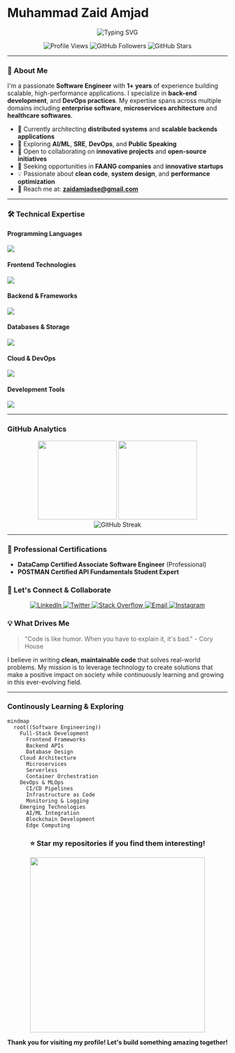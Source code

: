 # Muhammad Zaid Amjad

<div align="center">
  <img src="https://readme-typing-svg.herokuapp.com?font=Fira+Code&pause=1000&color=00D9FF&center=true&vCenter=true&width=435&lines=Software+Engineer;Back-end+Developer;Curious+Student;Python+Developer" alt="Typing SVG" />
</div>

<p align="center">
  <img src="https://komarev.com/ghpvc/?username=zaidy-mughal&label=Profile%20views&color=0e75b6&style=flat" alt="Profile Views" />
  <img src="https://img.shields.io/github/followers/zaidy-mughal?label=Followers&style=social" alt="GitHub Followers" />
  <img src="https://img.shields.io/github/stars/zaidy-mughal?label=Stars&style=social" alt="GitHub Stars" />
</p>

---

### 🚀 About Me

I'm a passionate **Software Engineer** with **1+ years** of experience building scalable, high-performance applications. I specialize in **back-end development**, and **DevOps practices**. My expertise spans across multiple domains including **enterprise software**, **microservices architecture** and **healthcare softwares**.

- 🔭 Currently architecting **distributed systems** and **scalable backends applications**
- 🌱 Exploring **AI/ML**, **SRE**, **DevOps**, and **Public Speaking**
- 👯 Open to collaborating on **innovative projects** and **open-source initiatives**
- 🎯 Seeking opportunities in **FAANG companies** and **innovative startups**
- 💡 Passionate about **clean code**, **system design**, and **performance optimization**
- 📧 Reach me at: **zaidamjadse@gmail.com**

---

### 🛠️ Technical Expertise

#### Programming Languages
<p align="left">
  <img src="https://skillicons.dev/icons?i=python,java,javascript,cpp,c,dart" />
</p>

#### Frontend Technologies
<p align="left">
  <img src="https://skillicons.dev/icons?i=react,html,css,sass,bootstrap,jquery" />
</p>

#### Backend & Frameworks
<p align="left">
  <img src="https://skillicons.dev/icons?i=nodejs,express,django,fastapi,flask,graphql" />
</p>

#### Databases & Storage
<p align="left">
  <img src="https://skillicons.dev/icons?i=postgresql,mysql,mongodb,redis,supabase,firebase" />
  <!--<img src="https://skillicons.dev/icons?i=postgresql,mysql,mongodb,redis,cassandra,elasticsearch,supabase,firebase" />-->
</p>

#### Cloud & DevOps
<p align="left">
  <img src="https://skillicons.dev/icons?i=aws,gcp,docker,githubactions" />
</p>

#### Development Tools
<p align="left">
  <img src="https://skillicons.dev/icons?i=vscode,idea,pycharm,vim,git,github,figma,postman,linux,jira,trello" />
</p>

<!--
### 🎯 Core Competencies

- **System Design**: Scalable architectures, microservices, distributed systems
- **Performance Optimization**: Caching strategies, database optimization, CDN implementation
- **Security**: OAuth 2.0, JWT, encryption, secure coding practices
- **Testing**: Unit testing, integration testing
<!--- **Testing**: Unit testing, integration testing, E2E testing, TDD/BDD //
- **Monitoring**: APM tools, logging, metrics, alerting systems
-->

---

### GitHub Analytics

<div align="center">
  <img height="180em" src="https://github-readme-stats.vercel.app/api?username=zaidy-mughal&show_icons=true&theme=tokyonight&include_all_commits=true&count_private=true&hide_border=true"/>
  <img height="180em" src="https://github-readme-stats.vercel.app/api/top-langs/?username=zaidy-mughal&layout=compact&langs_count=8&theme=tokyonight&hide_border=true"/>
</div>

<div align="center">
  <img src="https://github-readme-streak-stats.herokuapp.com/?user=zaidy-mughal&theme=tokyonight&hide_border=true" alt="GitHub Streak"/>
</div>

---

### 📜 Professional Certifications
- **DataCamp Certified Associate Software Engineer** (Professional)
- **POSTMAN Certified API Fundamentals Student Expert**

<!--
- **AWS Certified Solutions Architect** (Professional)
- **Google Cloud Professional Cloud Architect**
- **Kubernetes Certified Administrator (CKA)**
- **Docker Certified Associate**
- **Certified Ethical Hacker (CEH)**


---

## 💼 Professional Experience

### Software Engineer | Tech Lead 
**Building enterprise-grade solutions with 99.9% uptime**
- Led development of microservices architecture serving **10M+ users**
- Reduced system latency by **40%** through performance optimization
- Implemented CI/CD pipelines reducing deployment time by **60%**
- Mentored **15+ junior developers** and conducted code reviews

---

## 🔥 Featured Projects

<div align="center">
  <a href="https://github.com/zaidy-mughal/enterprise-erp-system">
    <img src="https://github-readme-stats.vercel.app/api/pin/?username=zaidy-mughal&repo=enterprise-erp-system&theme=tokyonight&hide_border=true" />
  </a>
  <a href="https://github.com/zaidy-mughal/ml-recommendation-engine">
    <img src="https://github-readme-stats.vercel.app/api/pin/?username=zaidy-mughal&repo=ml-recommendation-engine&theme=tokyonight&hide_border=true" />
  </a>
</div>

---

## 📈 Contribution Graph

<div align="center">
  <img src="https://github-contributor-stats.vercel.app/api?username=zaidy-mughal&limit=5&theme=tokyonight&combine_all_yearly_contributions=true" alt="Contribution Stats"/>
</div>

-->


### 🤝 Let's Connect & Collaborate

<div align="center">
  <a href="https://linkedin.com/in/zaidamjadse" target="_blank">
    <img src="https://img.shields.io/badge/LinkedIn-0077B5?style=for-the-badge&logo=linkedin&logoColor=white" alt="LinkedIn"/>
  </a>
  <a href="https://twitter.com/zaidy_mughal" target="_blank">
    <img src="https://img.shields.io/badge/Twitter-1DA1F2?style=for-the-badge&logo=twitter&logoColor=white" alt="Twitter"/>
  </a>
  <a href="https://stackoverflow.com/users/23504648/zaydecode" target="_blank">
    <img src="https://img.shields.io/badge/Stack_Overflow-FE7A16?style=for-the-badge&logo=stack-overflow&logoColor=white" alt="Stack Overflow"/>
  </a>
  <a href="mailto:zaidamjadse@gmail.com" target="_blank">
    <img src="https://img.shields.io/badge/Email-D14836?style=for-the-badge&logo=gmail&logoColor=white" alt="Email"/>
  </a>
  <a href="https://instagram.com/zaidy_mughal" target="_blank">
    <img src="https://img.shields.io/badge/Instagram-E4405F?style=for-the-badge&logo=instagram&logoColor=white" alt="Instagram"/>
  </a>
</div>


### 💡 What Drives Me

> "Code is like humor. When you have to explain it, it's bad." - Cory House

I believe in writing **clean, maintainable code** that solves real-world problems. My mission is to leverage technology to create solutions that make a positive impact on society while continuously learning and growing in this ever-evolving field.

---

### Continously Learning & Exploring

```mermaid
mindmap
  root((Software Engineering))
    Full-Stack Development
      Frontend Frameworks
      Backend APIs
      Database Design
    Cloud Architecture
      Microservices
      Serverless
      Container Orchestration
    DevOps & MLOps
      CI/CD Pipelines
      Infrastructure as Code
      Monitoring & Logging
    Emerging Technologies
      AI/ML Integration
      Blockchain Development
      Edge Computing
```

<!--
## 📊 Weekly Development Breakdown

```text
Python       12 hrs 30 mins  ████████████░░░  48.2%
JavaScript   6 hrs 15 mins   █████░░░░░░░░░░  24.1%
TypeScript   3 hrs 45 mins   ███░░░░░░░░░░░░  14.5%
Java         2 hrs 20 mins   ██░░░░░░░░░░░░░   9.0%
Go           1 hr 10 mins    █░░░░░░░░░░░░░░   4.2%
```

-->

<div align="center">
  <h3>⭐ Star my repositories if you find them interesting!</h3>
  <p>
    <img src="https://user-images.githubusercontent.com/74038190/212284158-e840e285-664b-44d7-b79b-e264b5e54825.gif" width="400">
  </p>
  
  **Thank you for visiting my profile! Let's build something amazing together!**
</div>











<!--
<h1 align="center">Assalam o Alaikum! Everyone 👋<br>I'm Muhammad Zaid Amjad</h1>

<h3 align="center">A Software Engineer from Pakistan</h3> 

<p align="center"> <img src="https://komarev.com/ghpvc/?username=zaidy-mughal&label=Profile%20views&color=0e75b6&style=flat" alt="zaidy-mughal" /> </p>

- 💻  I’m currently learning  **Python, Scalable Backend, DSA** 

- 👨‍💼 I’m looking to collaborate on  **Programming Projects** 

- 🤝 I’m looking for help with  **Real-world Websites** 

- 💬 Ask me about  **Java, JavaFX, C, C++, Python, Django.** 

- ⚡ Fun fact  **I can play cricket better than PCT.** 

- 📫 How to reach me  **zaidamjadse@gmail.com** 


---
### :wrench: Frameworks and Tools:
<p align="center"><a href="https://www.cprogramming.com/" target="_blank" rel="noreferrer"> <img src="https://raw.githubusercontent.com/devicons/devicon/master/icons/c/c-original.svg" alt="c" width="40" height="40"/> </a> <a href="https://www.w3schools.com/cpp/" target="_blank" rel="noreferrer"> <img src="https://raw.githubusercontent.com/devicons/devicon/master/icons/cplusplus/cplusplus-original.svg" alt="cplusplus" width="40" height="40"/> </a> <a href="https://www.w3schools.com/css/" target="_blank" rel="noreferrer"> <img src="https://raw.githubusercontent.com/devicons/devicon/master/icons/css3/css3-original-wordmark.svg" alt="css3" width="40" height="40"/> </a> <a href="https://www.figma.com/" target="_blank" rel="noreferrer"> <img src="https://www.vectorlogo.zone/logos/figma/figma-icon.svg" alt="figma" width="40" height="40"/> </a> <a href="https://git-scm.com/" target="_blank" rel="noreferrer"> <img src="https://www.vectorlogo.zone/logos/git-scm/git-scm-icon.svg" alt="git" width="40" height="40"/> </a> <a href="https://www.w3.org/html/" target="_blank" rel="noreferrer"> <img src="https://raw.githubusercontent.com/devicons/devicon/master/icons/html5/html5-original-wordmark.svg" alt="html5" width="40" height="40"/> </a> <a href="https://www.java.com" target="_blank" rel="noreferrer"> <img src="https://raw.githubusercontent.com/devicons/devicon/master/icons/java/java-original.svg" alt="java" width="40" height="40"/> </a> <a href="https://developer.mozilla.org/en-US/docs/Web/JavaScript" target="_blank" rel="noreferrer"> <img src="https://raw.githubusercontent.com/devicons/devicon/master/icons/javascript/javascript-original.svg" alt="javascript" width="40" height="40"/> </a> <a href="https://www.linux.org/" target="_blank" rel="noreferrer"> <img src="https://raw.githubusercontent.com/devicons/devicon/master/icons/linux/linux-original.svg" alt="linux" width="40" height="40"/> </a> <a href="https://www.mysql.com/" target="_blank" rel="noreferrer"> <img src="https://raw.githubusercontent.com/devicons/devicon/master/icons/mysql/mysql-original-wordmark.svg" alt="mysql" width="40" height="40"/> </a> <a href="https://www.postgresql.org" target="_blank" rel="noreferrer"> <img src="https://raw.githubusercontent.com/devicons/devicon/master/icons/postgresql/postgresql-original-wordmark.svg" alt="postgresql" width="40" height="40"/> </a> <a href="https://www.python.org" target="_blank" rel="noreferrer"> <img src="https://raw.githubusercontent.com/devicons/devicon/master/icons/python/python-original.svg" alt="python" width="40" height="40"/> </a></p>


### 🛠️ IDE's / Code Editors:
<div align="center">
<p > 
  <a href="#" target="_blank"> 
    <img alt="VS Code" src="https://img.shields.io/badge/Visual_Studio_Code-0078D4?style=for-the-badge&logo=visual%20studio%20code&logoColor=white"/>
  </a>
    &emsp;
  <a href="#" target="_blank"> 
    <img alt="Netbeans IDE" src="https://img.shields.io/badge/NetBeansIDE-1B6AC6.svg?style=for-the-badge&logo=apache-netbeans-ide&logoColor=white"/>
  </a>
   &emsp;
  <a href="#" target="_blank"> 
   <img alt="pycharm"src="https://img.shields.io/badge/pycharm-143?style=for-the-badge&logo=pycharm&logoColor=black&color=black&labelColor=green"/>
  </a>
   &emsp;
  <a href="#" target="_blank"> 
    <img alt="Dev" src="https://img.shields.io/badge/Dev-001576.svg?style=for-the-badge&logo=Dev&logoColor=blue"/>
  </a>
</p>
</div>

---
### 📈 GitHub Statistics:

[![Zaid Amjad's GitHub stats](https://github-readme-stats.vercel.app/api?username=zaidy-mughal&show_icons=true&theme=github_dark&hide_border=true&border_radius=4&rank_icon=percentile&card_width=500)](https://github.com/zaidy-mughal/) [![GitHub Streak](https://streak-stats.demolab.com?user=zaidy-mughal&theme=github_dark&hide_border=true&border_radius=4&card_width=500)](https://github.com/zaidy-mughal/)


### :globe_with_meridians: Programming Languages :

[![Top Langs](https://github-readme-stats.vercel.app/api/top-langs/?username=zaidy-mughal&layout=pie&theme=github_dark&hide_border=true&border_radius=4&langs_count=6&hide=html,CSS,ejs)](https://github.com/zaidy-mughal/)


---
### 🔘 Connect with me:
<p align="center"><a href="https://twitter.com/zaidy_mughal" target="blank"><img align="center" src="https://raw.githubusercontent.com/rahuldkjain/github-profile-readme-generator/master/src/images/icons/Social/twitter.svg" alt="zaidy_mughal" height="30" width="40" /></a>
<a href="https://www.linkedin.com/in/muhammad-zaid-amjad-a5543a267/" target="blank"><img align="center" src="https://raw.githubusercontent.com/rahuldkjain/github-profile-readme-generator/master/src/images/icons/Social/linked-in-alt.svg" alt="https://www.linkedin.com/in/muhammad-zaid-amjad-a5543a267/" height="30" width="40" /></a>
<a href="https://stackoverflow.com/users/23504648/zaydecode" target="blank"><img align="center" src="https://raw.githubusercontent.com/rahuldkjain/github-profile-readme-generator/master/src/images/icons/Social/stack-overflow.svg" alt="https://stackoverflow.com/users/23504648/muhammad-zaid-amjad" height="30" width="40" /></a>
<a href="https://www.instagram.com/zaidy_mughal/" target="blank"><img align="center" src="https://raw.githubusercontent.com/rahuldkjain/github-profile-readme-generator/master/src/images/icons/Social/instagram.svg" alt="https://www.instagram.com/zaidy_mughal/" height="30" width="40" /></a>
</p>
<p align="center">
  <img src="https://user-images.githubusercontent.com/74038190/212284158-e840e285-664b-44d7-b79b-e264b5e54825.gif" style="width: 100%; max-width: 400px;">
</p>
-->

<!--
<h3 align="right">Wanna Support?</h3>
<p><a href="https://www.buymeacoffee.com/zaidi"> <img align="right" src="https://cdn.buymeacoffee.com/buttons/v2/default-yellow.png" height="50" width="210" alt="zaidy-mughal" /></a></p>
-->


<!--
<p><img align="left" src="https://github-readme-stats.vercel.app/api/top-langs?username=zaidy-mughal&show_icons=true&locale=en&layout=compact" alt="zaidy-mughal" /></p>
<p><img align="center" src="https://github-readme-streak-stats.herokuapp.com/?user=zaidy-mughal&" alt="zaidy-mughal" /></p>
-->



<!---
zaidy-mughal/zaidy-mughal is a ✨ special ✨ repository because its `README.md` (this file) appears on your GitHub profile.
You can click the Preview link to take a look at your changes.
--->

